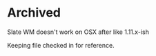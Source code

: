 # Archived

Slate WM doesn't work on OSX after like 1.11.x-ish

Keeping file checked in for reference.
